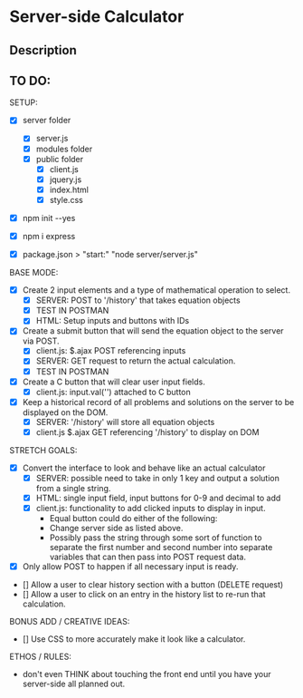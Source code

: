 # Server-side Calculator


## Description



## TO DO:

SETUP: 
- [x] server folder
    - [x] server.js
    - [x] modules folder
    - [x] public folder
        - [x] client.js
        - [x] jquery.js
        - [x] index.html
        - [x] style.css
- [x] npm init --yes
- [x] npm i express
- [x] package.json > "start:" "node server/server.js"


BASE MODE:
- [x] Create 2 input elements and a type of mathematical operation to select. 
    - [x] SERVER: POST to '/history' that takes equation objects
    - [x] TEST IN POSTMAN
    - [x] HTML: Setup inputs and buttons with IDs 
- [x] Create a submit button that will send the equation object to the server via POST.
    - [x] client.js: $.ajax POST referencing inputs
    - [x] SERVER: GET request to return the actual calculation.
    - [x] TEST IN POSTMAN
- [x] Create a C button that will clear user input fields.
    - [x] client.js: input.val('') attached to C button
- [x] Keep a historical record of all problems and solutions on the server to be displayed on the DOM.
    - [x] SERVER: '/history' will store all equation objects
    - [x] client.js $.ajax GET referencing '/history' to display on DOM

STRETCH GOALS:
- [x] Convert the interface to look and behave like an actual calculator
    - [x] SERVER: possible need to take in only 1 key and output a solution from a single string.
    - [x] HTML: single input field, input buttons for 0-9 and decimal to add
    - [x] client.js: functionality to add clicked inputs to display in input. 
        - Equal button could do either of the following:
        - Change server side as listed above.
        - Possibly pass the string through some sort of function to separate the first number and second number into separate variables that can then pass into POST request data. 
- [x] Only allow POST to happen if all necessary input is ready.
- [] Allow a user to clear history section with a button (DELETE request)
- [] Allow a user to click on an entry in the history list to re-run that calculation.

BONUS ADD / CREATIVE IDEAS:
- [] Use CSS to more accurately make it look like a calculator.

ETHOS / RULES:
- don't even THINK about touching the front end until you have your server-side all planned out.